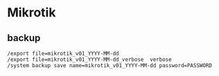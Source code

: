 # Mikrotik

## backup

```
/export file=mikrotik_v01_YYYY-MM-dd
/export file=mikrotik_v01_YYYY-MM-dd_verbose  verbose
/system backup save name=mikrotik_v01_YYYY-MM-dd password=PASSWORD
```

